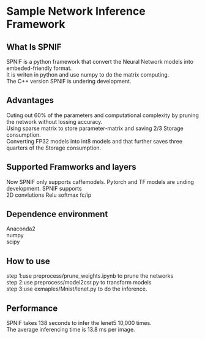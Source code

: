 # Sample Network Inference Framework
## What Is SPNIF 
   SPNIF is a python framework that convert the Neural Network models into embeded-friendly format.  
   It is writen in python and use numpy to do the matrix computing.  
   The C++ version SPNIF is undering development.  
## Advantages
   Cuting out 60% of the parameters and computational complexity  by pruning the network without lossing accuracy.  
   Using sparse matrix to store parameter-matrix and saving 2/3 Storage consumption.  
   Converting FP32 models into int8 models and that further saves three quarters of the Storage consumption.  
## Supported Framworks and layers
   Now SPNIF only supports caffemodels. Pytorch and TF models are unding development.
   SPNIF supports  
   2D convlutions 
   Relu 
   softmax 
   fc/ip 
## Dependence environment 
   Anaconda2  
   numpy  
   scipy 
## How to use 
   step 1:use preprocess/prune_weights.ipynb to prune the networks  
   step 2:use preprocess/model2csr.py to transform models   
   step 3:use exmaples/Mnist/lenet.py to do the inference. 
   
## Performance
   SPNIF takes 138 seconds to infer the lenet5 10,000 times.  
   The average inferencing time is 13.8 ms per image.
